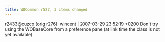 ```yaml
---
title: WOCommon r527, 3 items changed
---
```


r2433@cuzco (orig r276): wincent | 2007-03-29 23:52:19 +0200 Don't try using the WOBaseCore from a preference pane (at link time the class is not yet available)
